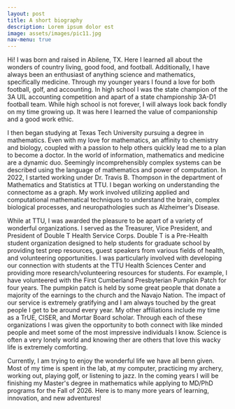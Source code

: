 ```yaml
---
layout: post
title: A short biography
description: Lorem ipsum dolor est
image: assets/images/pic11.jpg
nav-menu: true
---
```


Hi! I was born and raised in Abilene, TX. Here I learned all about the wonders of country living, good food, and football. Additionally, I have always been an enthusiast of anything science and mathematics, specifically medicine. Through my younger years I found a love for both football, golf, and accounting. In high school I was the state champion of the 3A UIL accounting competition and apart of a state championship 3A-D1 football team. While high school is not forever, I will always look back fondly on my time growing up. It was here I learned the value of companionship and a good work ethic.

I then began studying at Texas Tech University pursuing a degree in mathematics. Even with my love for mathematics, an affinity to chemistry and biology, coupled with a passion to help others quickly lead me to a plan to become a doctor. In the world of information, mathematics and medicine are a dynamic duo. Seemingly incomprehensibly complex systems can be described using the language of mathematics and power of computation. In 2022, I started working under Dr. Travis B. Thompson in the department of Mathematics and Statistics at TTU. I began working on understanding the connectome as a graph. My work involved utilizing applied and computational mathematical techniques to understand the brain, complex biological processes, and neuropathologies such as Alzheimer's Disease. 

While at TTU, I was awarded the pleasure to be apart of a variety of wonderful organizations. I served as the Treasurer, Vice President, and President of Double T Health Service Corps. Double T is a Pre-Health student organization designed to help students for graduate school by providing test prep resources, guest speakers from various fields of health, and volunteering opportunities. I was particularly involved with developing our connection with students at the TTU Health Sciences Center and providing more research/volunteering resources for students. For example, I have volunteered with the First Cumberland Presbyterian Pumpkin Patch for four years. The pumpkin patch is held by some great people that donate a majority of the earnings to the church and the Navajo Nation. The impact of our service is extremely gratifying and I am always touched by the great people I get to be around every year. My other affiliations include my time as a TrUE, CISER, and Mortar Board scholar. Through each of these organizations I was given the opportunity to both connect with like minded people and meet some of the most impressive individuals I know. Science is often a very lonely world and knowing ther are others that love this wacky life is extremely comforting. 

Currently, I am trying to enjoy the wonderful life we have all benn given. Most of my time is spent in the lab, at my computer, practicing my archery, working out, playing golf, or listening to jazz. In the coming years I will be finishing my Master's degree in mathematics while applying to MD/PhD programs for the Fall of 2026. Here is to many more years of learning, innovation, and new adventures!
